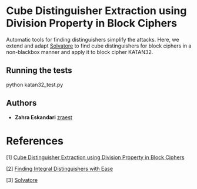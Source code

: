 # Cube Distinguisher Extraction using Division Property in Block Ciphers

Automatic tools for finding distinguishers simplify the attacks. Here, we extend and adapt [Solvatore](https://github.com/kste/solvatore) to find cube distinguishers for block ciphers in a non-blackbox manner and apply it to block cipher KATAN32.

## Running the tests

python katan32_test.py

## Authors

* **Zahra Eskandari** [zraest](https://github.com/zraestgithub)

# References

[1] [Cube Distinguisher Extraction using Division Property in Block Ciphers](https://github.com/zraestgithub/CubeAttack_DP)

[2] [Finding Integral Distinguishers with Ease](https://eprint.iacr.org/2018/688.pdf)

[3] [Solvatore](https://github.com/kste/solvatore)
